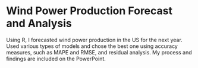 # Wind Power Production Forecast and Analysis
Using R, I forecasted wind power production in the US for the next year. Used various types of models and chose the best one using accuracy measures, such as MAPE and RMSE, and residual analysis. My process and findings are included on the PowerPoint.
